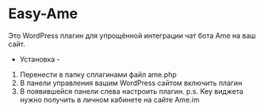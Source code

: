 # Easy-Ame
Это WordPress плагин для упрощённой интеграции чат бота Ame на ваш сайт.
- Установка -
1. Перенести в папку сплагинами файл ame.php
2. В панели управления вашим WordPress сайтом включить плагин
3. В появившейся панели слева настроить плагин.
p.s. Key виджета нужно получить в личном кабинете на сайте Ame.im
